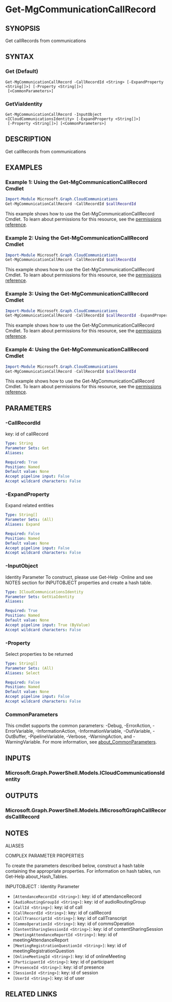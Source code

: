 ﻿---
external help file: Microsoft.Graph.CloudCommunications-help.xml
Module Name: Microsoft.Graph.CloudCommunications
online version: https://docs.microsoft.com/en-us/powershell/module/microsoft.graph.cloudcommunications/get-mgcommunicationcallrecord
schema: 2.0.0
---

# Get-MgCommunicationCallRecord

## SYNOPSIS
Get callRecords from communications

## SYNTAX

### Get (Default)
```
Get-MgCommunicationCallRecord -CallRecordId <String> [-ExpandProperty <String[]>] [-Property <String[]>]
 [<CommonParameters>]
```

### GetViaIdentity
```
Get-MgCommunicationCallRecord -InputObject <ICloudCommunicationsIdentity> [-ExpandProperty <String[]>]
 [-Property <String[]>] [<CommonParameters>]
```

## DESCRIPTION
Get callRecords from communications

## EXAMPLES

### Example 1: Using the Get-MgCommunicationCallRecord Cmdlet
```powershell
Import-Module Microsoft.Graph.CloudCommunications
Get-MgCommunicationCallRecord -CallRecordId $callRecordId
```

This example shows how to use the Get-MgCommunicationCallRecord Cmdlet.
To learn about permissions for this resource, see the [permissions reference](/graph/permissions-reference).

### Example 2: Using the Get-MgCommunicationCallRecord Cmdlet
```powershell
Import-Module Microsoft.Graph.CloudCommunications
Get-MgCommunicationCallRecord -CallRecordId $callRecordId
```

This example shows how to use the Get-MgCommunicationCallRecord Cmdlet.
To learn about permissions for this resource, see the [permissions reference](/graph/permissions-reference).

### Example 3: Using the Get-MgCommunicationCallRecord Cmdlet
```powershell
Import-Module Microsoft.Graph.CloudCommunications
Get-MgCommunicationCallRecord -CallRecordId $callRecordId -ExpandProperty "sessions(`$expand=segments)"
```

This example shows how to use the Get-MgCommunicationCallRecord Cmdlet.
To learn about permissions for this resource, see the [permissions reference](/graph/permissions-reference).

### Example 4: Using the Get-MgCommunicationCallRecord Cmdlet
```powershell
Import-Module Microsoft.Graph.CloudCommunications
Get-MgCommunicationCallRecord -CallRecordId $callRecordId
```

This example shows how to use the Get-MgCommunicationCallRecord Cmdlet.
To learn about permissions for this resource, see the [permissions reference](/graph/permissions-reference).

## PARAMETERS

### -CallRecordId
key: id of callRecord

```yaml
Type: String
Parameter Sets: Get
Aliases:

Required: True
Position: Named
Default value: None
Accept pipeline input: False
Accept wildcard characters: False
```

### -ExpandProperty
Expand related entities

```yaml
Type: String[]
Parameter Sets: (All)
Aliases: Expand

Required: False
Position: Named
Default value: None
Accept pipeline input: False
Accept wildcard characters: False
```

### -InputObject
Identity Parameter
To construct, please use Get-Help -Online and see NOTES section for INPUTOBJECT properties and create a hash table.

```yaml
Type: ICloudCommunicationsIdentity
Parameter Sets: GetViaIdentity
Aliases:

Required: True
Position: Named
Default value: None
Accept pipeline input: True (ByValue)
Accept wildcard characters: False
```

### -Property
Select properties to be returned

```yaml
Type: String[]
Parameter Sets: (All)
Aliases: Select

Required: False
Position: Named
Default value: None
Accept pipeline input: False
Accept wildcard characters: False
```

### CommonParameters
This cmdlet supports the common parameters: -Debug, -ErrorAction, -ErrorVariable, -InformationAction, -InformationVariable, -OutVariable, -OutBuffer, -PipelineVariable, -Verbose, -WarningAction, and -WarningVariable. For more information, see [about_CommonParameters](http://go.microsoft.com/fwlink/?LinkID=113216).

## INPUTS

### Microsoft.Graph.PowerShell.Models.ICloudCommunicationsIdentity
## OUTPUTS

### Microsoft.Graph.PowerShell.Models.IMicrosoftGraphCallRecordsCallRecord
## NOTES

ALIASES

COMPLEX PARAMETER PROPERTIES

To create the parameters described below, construct a hash table containing the appropriate properties. For information on hash tables, run Get-Help about_Hash_Tables.


INPUTOBJECT <ICloudCommunicationsIdentity>: Identity Parameter
  - `[AttendanceRecordId <String>]`: key: id of attendanceRecord
  - `[AudioRoutingGroupId <String>]`: key: id of audioRoutingGroup
  - `[CallId <String>]`: key: id of call
  - `[CallRecordId <String>]`: key: id of callRecord
  - `[CallTranscriptId <String>]`: key: id of callTranscript
  - `[CommsOperationId <String>]`: key: id of commsOperation
  - `[ContentSharingSessionId <String>]`: key: id of contentSharingSession
  - `[MeetingAttendanceReportId <String>]`: key: id of meetingAttendanceReport
  - `[MeetingRegistrationQuestionId <String>]`: key: id of meetingRegistrationQuestion
  - `[OnlineMeetingId <String>]`: key: id of onlineMeeting
  - `[ParticipantId <String>]`: key: id of participant
  - `[PresenceId <String>]`: key: id of presence
  - `[SessionId <String>]`: key: id of session
  - `[UserId <String>]`: key: id of user

## RELATED LINKS

